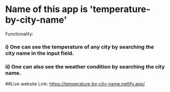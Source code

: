 # Name of this app is 'temperature-by-city-name'

Functionality:
### i) One can see the temperature of any city by searching the city name in the input field.
### ii) One can also see the weather condition by searching the city name.

##Live website Link: https://temperature-by-city-name.netlify.app/
